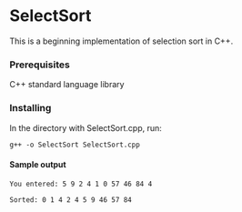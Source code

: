 # SelectSort

This is a beginning implementation of selection sort in C++.

### Prerequisites

C++ standard language library 

### Installing

In the directory with SelectSort.cpp, run:

```
g++ -o SelectSort SelectSort.cpp
```
#### Sample output
```
You entered: 5 9 2 4 1 0 57 46 84 4                                                                                            
                                                                                                                               
Sorted: 0 1 4 2 4 5 9 46 57 84 
```
